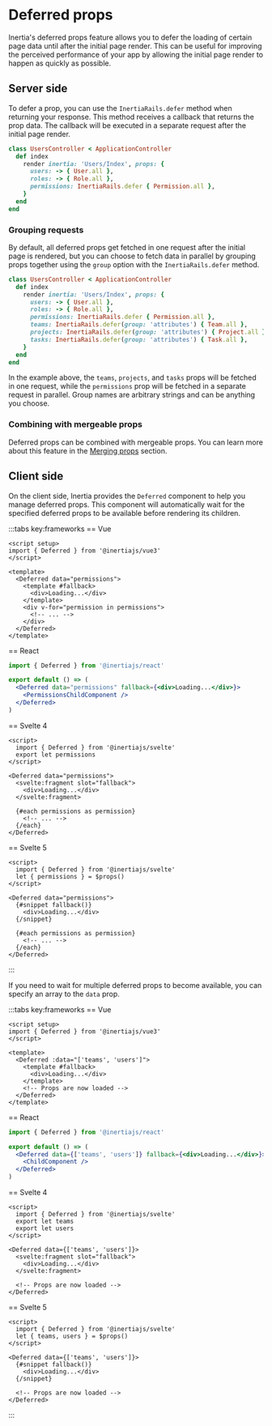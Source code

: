 # Deferred props

Inertia's deferred props feature allows you to defer the loading of certain page data until after the initial page render. This can be useful for improving the perceived performance of your app by allowing the initial page render to happen as quickly as possible.

## Server side

To defer a prop, you can use the `InertiaRails.defer` method when returning your response. This method receives a callback that returns the prop data. The callback will be executed in a separate request after the initial page render.

```ruby
class UsersController < ApplicationController
  def index
    render inertia: 'Users/Index', props: {
      users: -> { User.all },
      roles: -> { Role.all },
      permissions: InertiaRails.defer { Permission.all },
    }
  end
end
```

### Grouping requests

By default, all deferred props get fetched in one request after the initial page is rendered, but you can choose to fetch data in parallel by grouping props together using the `group` option with the `InertiaRails.defer` method.

```ruby
class UsersController < ApplicationController
  def index
    render inertia: 'Users/Index', props: {
      users: -> { User.all },
      roles: -> { Role.all },
      permissions: InertiaRails.defer { Permission.all },
      teams: InertiaRails.defer(group: 'attributes') { Team.all },
      projects: InertiaRails.defer(group: 'attributes') { Project.all },
      tasks: InertiaRails.defer(group: 'attributes') { Task.all },
    }
  end
end
```

In the example above, the `teams`, `projects`, and `tasks` props will be fetched in one request, while the `permissions` prop will be fetched in a separate request in parallel. Group names are arbitrary strings and can be anything you choose.

### Combining with mergeable props

Deferred props can be combined with mergeable props. You can learn more about this feature in the [Merging props](/guide/merging-props) section.

## Client side

On the client side, Inertia provides the `Deferred` component to help you manage deferred props. This component will automatically wait for the specified deferred props to be available before rendering its children.

:::tabs key:frameworks
== Vue

```vue
<script setup>
import { Deferred } from '@inertiajs/vue3'
</script>

<template>
  <Deferred data="permissions">
    <template #fallback>
      <div>Loading...</div>
    </template>
    <div v-for="permission in permissions">
      <!-- ... -->
    </div>
  </Deferred>
</template>
```

== React

```jsx
import { Deferred } from '@inertiajs/react'

export default () => (
  <Deferred data="permissions" fallback={<div>Loading...</div>}>
    <PermissionsChildComponent />
  </Deferred>
)
```

== Svelte 4

```svelte
<script>
  import { Deferred } from '@inertiajs/svelte'
  export let permissions
</script>

<Deferred data="permissions">
  <svelte:fragment slot="fallback">
    <div>Loading...</div>
  </svelte:fragment>

  {#each permissions as permission}
    <!-- ... -->
  {/each}
</Deferred>
```

== Svelte 5

```svelte
<script>
  import { Deferred } from '@inertiajs/svelte'
  let { permissions } = $props()
</script>

<Deferred data="permissions">
  {#snippet fallback()}
    <div>Loading...</div>
  {/snippet}

  {#each permissions as permission}
    <!-- ... -->
  {/each}
</Deferred>
```

:::

If you need to wait for multiple deferred props to become available, you can specify an array to the `data` prop.

:::tabs key:frameworks
== Vue

```vue
<script setup>
import { Deferred } from '@inertiajs/vue3'
</script>

<template>
  <Deferred :data="['teams', 'users']">
    <template #fallback>
      <div>Loading...</div>
    </template>
    <!-- Props are now loaded -->
  </Deferred>
</template>
```

== React

```jsx
import { Deferred } from '@inertiajs/react'

export default () => (
  <Deferred data={['teams', 'users']} fallback={<div>Loading...</div>}>
    <ChildComponent />
  </Deferred>
)
```

== Svelte 4

```svelte
<script>
  import { Deferred } from '@inertiajs/svelte'
  export let teams
  export let users
</script>

<Deferred data={['teams', 'users']}>
  <svelte:fragment slot="fallback">
    <div>Loading...</div>
  </svelte:fragment>

  <!-- Props are now loaded -->
</Deferred>
```

== Svelte 5

```svelte
<script>
  import { Deferred } from '@inertiajs/svelte'
  let { teams, users } = $props()
</script>

<Deferred data={['teams', 'users']}>
  {#snippet fallback()}
    <div>Loading...</div>
  {/snippet}

  <!-- Props are now loaded -->
</Deferred>
```

:::
